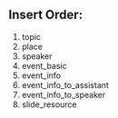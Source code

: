 ## Insert Order:
1. topic
2. place
3. speaker
4. event_basic
5. event_info
6. event_info_to_assistant
7. event_info_to_speaker
8. slide_resource
